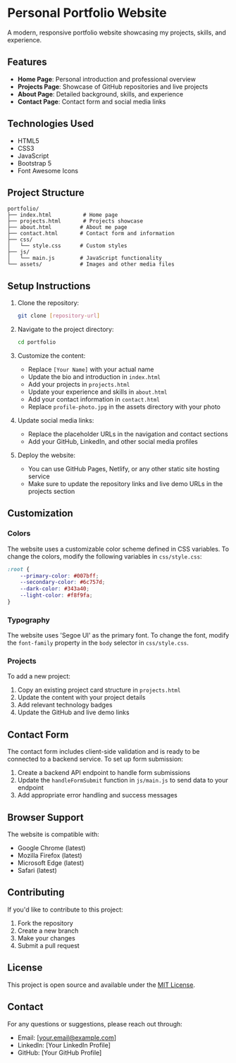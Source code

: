 # Personal Portfolio Website

A modern, responsive portfolio website showcasing my projects, skills, and experience.

## Features

- **Home Page**: Personal introduction and professional overview
- **Projects Page**: Showcase of GitHub repositories and live projects
- **About Page**: Detailed background, skills, and experience
- **Contact Page**: Contact form and social media links

## Technologies Used

- HTML5
- CSS3
- JavaScript
- Bootstrap 5
- Font Awesome Icons

## Project Structure

```
portfolio/
├── index.html          # Home page
├── projects.html       # Projects showcase
├── about.html         # About me page
├── contact.html       # Contact form and information
├── css/
│   └── style.css      # Custom styles
├── js/
│   └── main.js        # JavaScript functionality
└── assets/            # Images and other media files
```

## Setup Instructions

1. Clone the repository:
   ```bash
   git clone [repository-url]
   ```

2. Navigate to the project directory:
   ```bash
   cd portfolio
   ```

3. Customize the content:
   - Replace `[Your Name]` with your actual name
   - Update the bio and introduction in `index.html`
   - Add your projects in `projects.html`
   - Update your experience and skills in `about.html`
   - Add your contact information in `contact.html`
   - Replace `profile-photo.jpg` in the assets directory with your photo

4. Update social media links:
   - Replace the placeholder URLs in the navigation and contact sections
   - Add your GitHub, LinkedIn, and other social media profiles

5. Deploy the website:
   - You can use GitHub Pages, Netlify, or any other static site hosting service
   - Make sure to update the repository links and live demo URLs in the projects section

## Customization

### Colors
The website uses a customizable color scheme defined in CSS variables. To change the colors, modify the following variables in `css/style.css`:

```css
:root {
    --primary-color: #007bff;
    --secondary-color: #6c757d;
    --dark-color: #343a40;
    --light-color: #f8f9fa;
}
```

### Typography
The website uses 'Segoe UI' as the primary font. To change the font, modify the `font-family` property in the `body` selector in `css/style.css`.

### Projects
To add a new project:
1. Copy an existing project card structure in `projects.html`
2. Update the content with your project details
3. Add relevant technology badges
4. Update the GitHub and live demo links

## Contact Form
The contact form includes client-side validation and is ready to be connected to a backend service. To set up form submission:

1. Create a backend API endpoint to handle form submissions
2. Update the `handleFormSubmit` function in `js/main.js` to send data to your endpoint
3. Add appropriate error handling and success messages

## Browser Support

The website is compatible with:
- Google Chrome (latest)
- Mozilla Firefox (latest)
- Microsoft Edge (latest)
- Safari (latest)

## Contributing

If you'd like to contribute to this project:
1. Fork the repository
2. Create a new branch
3. Make your changes
4. Submit a pull request

## License

This project is open source and available under the [MIT License](LICENSE).

## Contact

For any questions or suggestions, please reach out through:
- Email: [your.email@example.com]
- LinkedIn: [Your LinkedIn Profile]
- GitHub: [Your GitHub Profile] 